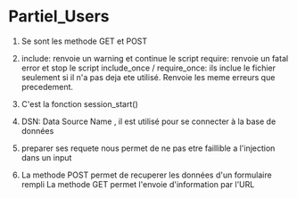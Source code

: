 # Partiel_Users

1. Se sont les methode GET et POST

2. include: renvoie un warning et continue le script
require: renvoie un fatal error et stop le script
include_once / require_once: ils inclue le fichier seulement si il n'a pas deja ete utilisé. 
				Renvoie les meme erreurs que precedement.
				
3. C'est la fonction session_start()

4. DSN: Data Source Name , il est utilisé pour se connecter à la base de données

5. preparer ses requete nous permet de ne pas etre faillible a l'injection dans un input

6. La methode POST permet de recuperer les données d'un formulaire rempli
La methode GET permet l'envoie d'information par l'URL
